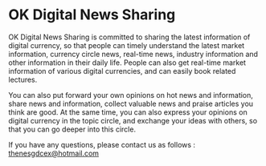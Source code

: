 # OK Digital News Sharing

OK Digital News Sharing is committed to sharing the latest information of digital currency, so that people can timely understand the latest market information, currency circle news, real-time news, industry information and other information in their daily life. People can also get real-time market information of various digital currencies, and can easily book related lectures.

You can also put forward your own opinions on hot news and information, share news and information, collect valuable news and praise articles you think are good. At the same time, you can also express your opinions on digital currency in the topic circle, and exchange your ideas with others, so that you can go deeper into this circle.

If you have any questions, please contact us as follows : thenesgdcex@hotmail.com
